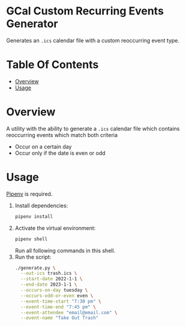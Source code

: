# GCal Custom Recurring Events Generator
Generates an `.ics` calendar file with a custom reoccurring event type.

# Table Of Contents
- [Overview](#overview)
- [Usage](#usage)

# Overview
A utility with the ability to generate a `.ics` calendar file which contains reoccurring events which match both criteria

- Occur on a certain day
- Occur only if the date is even or odd

# Usage
[Pipenv](https://pipenv.pypa.io) is required.

1. Install dependencies:
   ```bash
   pipenv install
   ```
2. Activate the virtual environment:
   ```bash
   pipenv shell
   ```
   Run all following commands in this shell.
3. Run the script:
   ```bash
   ./generate.py \
     --out-ics trash.ics \
	 --start-date 2022-1-1 \
	 --end-date 2023-1-1 \
	 --occurs-on-day tuesday \
	 --occurs-odd-or-even even \
	 --event-time-start "7:30 pm" \
	 --event-time-end "7:45 pm" \
	 --event-attendee "email@email.com" \
	 --event-name "Take Out Trash"
   ```


